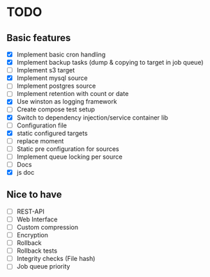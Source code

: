 # TODO

## Basic features
- [x] Implement basic cron handling
- [x] Implement backup tasks (dump & copying to target in job queue)
- [ ] Implement s3 target
- [x] Implement mysql source
- [ ] Implement postgres source
- [ ] Implement retention with count or date
- [x] Use winston as logging framework
- [ ] Create compose test setup
- [x] Switch to dependency injection/service container lib
- [ ] Configuration file
- [x] static configured targets
- [ ] replace moment
- [ ] Static pre configuration for sources
- [ ] Implement queue locking per source
- [ ] Docs
- [x] js doc

## Nice to have
- [ ] REST-API
- [ ] Web Interface
- [ ] Custom compression
- [ ] Encryption
- [ ] Rollback 
- [ ] Rollback tests
- [ ] Integrity checks (File hash)
- [ ] Job queue priority
